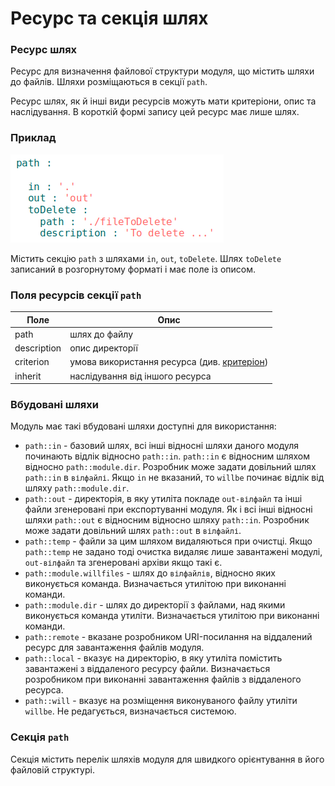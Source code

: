 # Ресурс та секція шлях

### Ресурс шлях

Ресурс для визначення файлової структури модуля, що містить шляхи до файлів. Шляхи розміщаються в секції <code>path</code>.

Ресурс шлях, як й інші види ресурсів можуть мати критеріони, опис та наслідування. В короткій формі запису цей ресурс має лише шлях.

### Приклад

![section.path.png](../../images/section.path.png)

Містить секцію `path` з шляхами `in`, `out`, `toDelete`. Шлях `toDelete` записаний в розгорнутому форматі і має поле із описом.

### Поля ресурсів секції `path`

| Поле           | Опис                                        |
|----------------|---------------------------------------------|
| path           | шлях до файлу  |
| description    | опис директорії                             |
| criterion      | умова використання ресурса (див. [критеріон](Criterions.md)) |
| inherit        | наслідування від іншого ресурса   |

### Вбудовані шляхи

Модуль має такі вбудовані шляхи доступні для використання:

- `path::in` - базовий шлях, всі інші відносні шляхи даного модуля починають відлік відносно `path::in`. `path::in` є відносним шляхом відносно `path::module.dir`. Розробник може задати довільний шлях `path::in` в `вілфайлі`. Якщо `in` не вказаний, то `willbe` починає відлік від шляху `path::module.dir`.
- `path::out` - директорія, в яку утиліта покладе `out-вілфайл` та інші файли згенеровані при експортуванні модуля. Як і всі інші відносні шляхи `path::out` є відносним відносно шляху `path::in`. Розробник може задати довільний шлях `path::out` в `вілфайлі`.
- `path::temp` - файли за цим шляхом видаляються при очистці. Якщо `path::temp` не задано тоді очистка видаляє лише завантажені модулі, `out-вілфайл` та згенеровані архіви якщо такі є.
- `path::module.willfiles` - шлях до `вілфайлів`, відносно яких виконується команда. Визначається утилітою при виконанні команди.  
- `path::module.dir` - шлях до директорії з файлами, над якими виконується команда утиліти. Визначається утилітою при виконанні команди.
- `path::remote` - вказане розробником URI-посилання на віддалений ресурс для завантаження файлів модуля.   
- `path::local` - вказує на директорію, в яку утиліта помістить завантажені з віддаленого ресурсу файли. Визначається розробником при виконанні завантаження файлів з віддаленого ресурса.  
- `path::will` - вказує на розміщення виконуваного файлу утиліти `willbe`. Не редагується, визначається системою.

### Секція <code>path</code>

Секція містить перелік шляхів модуля для швидкого орієнтування в його файловій структурі.

